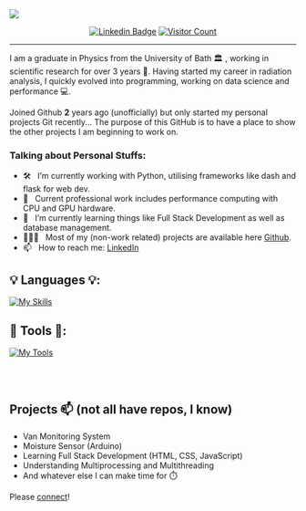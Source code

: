 <div>
    <img src="https://readme-typing-svg.demolab.com?font=Fira+Code&pause=100&width=435&lines=Hi+there,+I'm+James!;Welcome+to+my+GitHub+:);">
</div>

<div align="center">

  <a href="https://www.linkedin.com/in/james-a-hodson/">![Linkedin Badge](https://img.shields.io/badge/-LinkedIn-blue?style=flat&logo=Linkedin&logoColor=white&link=https://www.linkedin.com/in/james-a-hodson/)</a>
  <a href="">![Visitor Count](https://komarev.com/ghpvc/?username=jamesdidathing&color=green)</a>

</div>
  
-----------------------------------



I am a graduate in Physics from the University of Bath 🏛 , working in scientific research for over 3 years 🔬. Having started my career in radiation analysis, I quickly evolved into programming, working on data science and performance 💻. 

Joined Github **2** years ago (unofficially) but only started my personal projects Git recently... The purpose of this GitHub is to have a place to show the other projects I am beginning to work on.

### Talking about Personal Stuffs:

- 🛠 &nbsp; I’m currently working with Python, utilising frameworks like dash and flask for web dev.
- 🔨 &nbsp; Current professional work includes performance computing with CPU and GPU hardware.
- 🌱 &nbsp; I’m currently learning things like Full Stack Development as well as database management.
- 👨🏻‍💻 &nbsp; Most of my (non-work related) projects are available here [Github](https://github.com/jamesdidathing).
- 📫 &nbsp; How to reach me: [LinkedIn](https://www.linkedin.com/in/james-a-hodson/)

## 💡 Languages 💡:
[![My Skills](https://skills.thijs.gg/icons?i=python,html,css,latex)](https://skills.thijs.gg)

## 🔨 Tools 🔨:
[![My Tools](https://skills.thijs.gg/icons?i=git,gitlab,vscode,linux)](https://skills.thijs.gg)

<br/><br/>
## Projects 📫 (not all have repos, I know)
- Van Monitoring System
- Moisture Sensor (Arduino)
- Learning Full Stack Development (HTML, CSS, JavaScript)
- Understanding Multiprocessing and Multithreading
- And whatever else I can make time for ⏱️

Please [connect](https://www.linkedin.com/in/james-a-hodson/)!


